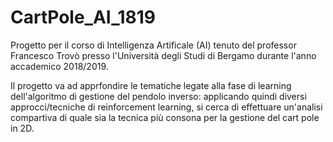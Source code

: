 # CartPole_AI_1819

Progetto per il corso di Intelligenza Artificale (AI) tenuto del professor Francesco Trovò presso l'Università degli Studi di Bergamo durante l'anno accademico 2018/2019.

Il progetto va ad apprfondire le tematiche legate alla fase di learning dell'algoritmo di gestione del pendolo inverso: applicando quindi diversi approcci/tecniche di reinforcement learning, si cerca di effettuare un'analisi compartiva di quale sia la tecnica più consona per la gestione del cart pole in 2D.
